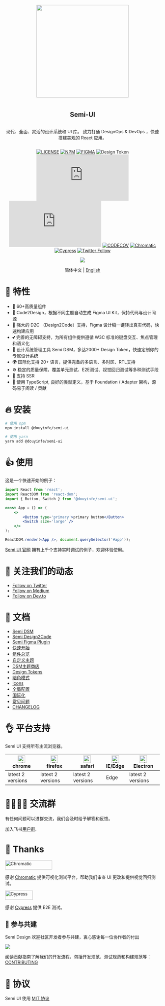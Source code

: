 <div align="center">
<article style="display: flex; flex-direction: column; align-items: center; justify-content: center;">
    <p align="center"><img width="300" src="https://lf1-cdn-tos.bytescm.com/obj/ttfe/ies/semi/SemiLogo/Logo_1576122865926.png" /></p>
    <h1 style="width: 100%; text-align: center;">Semi-UI</h1>
    <p>
        现代、全面、灵活的设计系统和 UI 库。 致力打通 DesignOps & DevOps ，快速搭建美观的 React 应用。
    </p>
</article>
    
<div align="center">

[![LICENSE][license-badge]][license-url] [![NPM][npm-badge]][npm-url] [![FIGMA][figma-badge]][figma-url] ![Design Token][Design Token] 
[![BUILD-JS][build-js-badge]][build-js-url] [![BUILD-CSS][build-css-badge]][build-css-url] [![CODECOV][codecov-badge]][codecov-url] [![Chromatic][chromatic-badge]][chromatic-url] [![Cypress][cypress-badge]][cypress-url]
[![Twitter Follow](https://img.shields.io/twitter/follow/SemiDesignUI?style=social)](https://twitter.com/SemiDesignUI)


[npm-badge]: https://img.shields.io/npm/v/@douyinfe/semi-ui.svg
[npm-url]: https://www.npmjs.com/package/@douyinfe/semi-ui
[figma-badge]: https://img.shields.io/badge/Figma-UIKit-%2318a0fb
[figma-url]: https://www.figma.com/@semi
[Design Token]: https://img.shields.io/badge/Design%20Token-2739%2B-brightgreen
[license-badge]: https://img.shields.io/npm/l/@douyinfe/semi-ui
[license-url]: https://github.com/DouyinFE/semi-design/blob/main/LICENSE
[codecov-badge]: https://img.shields.io/codecov/c/gh/DouyinFE/semi-design
[codecov-url]: https://app.codecov.io/gh/DouyinFE/semi-design
[chromatic-badge]: https://img.shields.io/badge/test-chromatic-f52
[chromatic-url]: https://www.chromatic.com/
[cypress-badge]: https://img.shields.io/endpoint?url=https://dashboard.cypress.io/badge/simple/k83u7j&style=flat&logo=cypress
[cypress-url]: https://dashboard.cypress.io/projects/k83u7j/runs

[build-js-badge]: https://img.badgesize.io/https:/unpkg.com/@douyinfe/semi-ui/dist/umd/semi-ui.min.js?label=semi.min.js&compression=gzip
[build-js-url]: https://unpkg.com/browse/@douyinfe/semi-ui/dist/umd/semi-ui.min.js
[build-css-badge]: https://img.badgesize.io/https:/unpkg.com/@douyinfe/semi-ui/dist/css/semi.min.css?label=semi.min.css&compression=gzip
[build-css-url]: https://unpkg.com/browse/@douyinfe/semi-ui/dist/css/semi.min.css

</div>

<p>
    <img src="https://lf3-static.bytednsdoc.com/obj/eden-cn/ptlz_zlp/ljhwZthlaukjlkulzlp/semi-info-1.gif" />
</p>

简体中文 | [English](./README.md)

</div>

# 🎉 特性

- 💪 60+高质量组件
- 💅 Code2Design，根据不同主题自动生成 Figma UI Kit，保持代码与设计同源
- 🚀 强大的 D2C （Design2Code）支持，Figma 设计稿一键转出真实代码，快速构建应用
- 💕 完善的无障碍支持，为所有组件提供遵循 W3C 标准的键盘交互、焦点管理和语义化
- 🎨 设计系统管理工具 Semi DSM，多达2000+ Design Token，快速定制你的专属设计系统
- 🌍 国际化支持 20+ 语言，提供完备的多语言、多时区、RTL支持
- ⚙️ 稳定的质量保障，覆盖单元测试、E2E测试、视觉回归测试等多种测试手段
- 🥳 支持 SSR
- 👏 使用 TypeScript, 良好的类型定义，基于 Foundation / Adapter 架构，源码易于阅读 / 贡献

# 🔥 安装

```sh
# 使用 npm
npm install @douyinfe/semi-ui

# 使用 yarn
yarn add @douyinfe/semi-ui

```

# 👍 使用

这是一个快速开始的例子：

```jsx
import React from 'react';
import ReactDOM from 'react-dom';
import { Button, Switch } from '@douyinfe/semi-ui';

const App = () => (
    <>
        <Button type='primary'>primary button</Button>
        <Switch size='large' />
    </>
);

ReactDOM.render(<App />, document.querySelector('#app'));
```

[Semi UI 官网](https://semi.design) 拥有上千个支持实时调试的例子，欢迎体验使用。

# 📰 关注我们的动态
* [Follow on Twitter](https://twitter.com/SemiDesignUI)
* [Follow on Medium](https://medium.com/@semi-design)
* [Follow on Dev.to](https://dev.to/semidesign)

# 📌 文档
* [Semi DSM](https://semi.design/dsm)
* [Semi Design2Code](https://semi.design/code)
* [Semi Figma Plugin](https://www.figma.com/community/plugin/1166339852662786534/Semi-Design-%E8%AE%BE%E8%AE%A1%E8%BD%AC%E4%BB%A3%E7%A0%81)
* [快速开始](https://semi.design/zh-CN/start/getting-started)
* [组件总览](https://semi.design/zh-CN/start/overview)
* [自定义主题](https://semi.design/zh-CN/start/customize-theme)
* [DSM主题商店](https://semi.design/dsm_store)
* [Design Tokens](https://semi.design/zh-CN/basic/tokens)
* [暗色模式](https://semi.design/zh-CN/start/dark-mode)
* [Icons](https://semi.design/zh-CN/basic/icon)
* [全局配置](https://semi.design/zh-CN/other/configprovider)
* [国际化](https://semi.design/zh-CN/other/locale)
* [常见问题](https://semi.design/zh-CN/start/faq)
* [CHANGELOG](https://semi.design/zh-CN/start/changelog)

# 👌 平台支持

Semi UI 支持所有主流浏览器。

|[<img alt="chrome" height="24px" src="https://cdnjs.cloudflare.com/ajax/libs/browser-logos/70.4.0/chrome/chrome.png" />](https://cdnjs.cloudflare.com/ajax/libs/browser-logos/70.4.0/chrome/chrome.png)<br>chrome|[<img alt="firefox" height="24px" src="https://cdnjs.cloudflare.com/ajax/libs/browser-logos/70.4.0/firefox/firefox.png" />](https://cdnjs.cloudflare.com/ajax/libs/browser-logos/70.4.0/firefox/firefox.png)<br>firefox|[<img alt="safari" height="24px" src="https://cdnjs.cloudflare.com/ajax/libs/browser-logos/70.4.0/safari/safari.png" />](https://cdnjs.cloudflare.com/ajax/libs/browser-logos/70.4.0/safari/safari.png)<br>safari|[<img alt="IE/Edge" height="24px" src="https://cdnjs.cloudflare.com/ajax/libs/browser-logos/70.4.0/edge/edge.png" />](https://cdnjs.cloudflare.com/ajax/libs/browser-logos/70.4.0/edge/edge.png)<br> IE/Edge|[<img alt="electron" height="24px" src="https://cdnjs.cloudflare.com/ajax/libs/browser-logos/70.4.0/electron/electron.png" />](https://cdnjs.cloudflare.com/ajax/libs/browser-logos/70.4.0/electron/electron.png)<br>Electron|
|--|--|--|--|--|
| latest 2 versions | latest 2 versions | latest 2 versions | Edge | latest 2 versions |

# 👨‍👨‍👧‍👦 交流群

有任何问题可以进群交流，我们会及时给予解答和反馈。

加入飞书[用户群](https://bytedance.feishu.cn/docs/doccnw93Dujm3UCkHRDTMTm1qwe#).

# 💖 Thanks

<a href="https://www.chromatic.com/"><img src="https://user-images.githubusercontent.com/321738/84662277-e3db4f80-af1b-11ea-88f5-91d67a5e59f6.png" width="153" height="30" alt="Chromatic" /></a>

感谢 [Chromatic](https://www.chromatic.com/) 提供可视化测试平台，帮助我们审查 UI 更改和提供视觉回归测试。

<a href="https://www.cypress.io/"><img src="https://user-images.githubusercontent.com/26477537/147624641-1274a91d-bc4c-463e-af1a-dbf15de54c49.png" width="90" height="30" alt="Cypress" /></a>

感谢 [Cypress](https://www.cypress.io/) 提供 E2E 测试。

## 👐 参与共建
Semi Design 欢迎社区开发者参与共建，衷心感谢每一位协作者的付出

<a href="https://github.com/DouyinFE/semi-design/graphs/contributors">
  <img src="https://contrib.rocks/image?repo=DouyinFE/semi-design" />
</a>

阅读贡献指南了解我们的开发流程，包括开发规范、测试规范和构建规范等： [CONTRIBUTING](CONTRIBUTING.md)

# 🎈 协议

Semi UI 使用 [MIT 协议](LICENSE)
